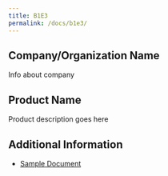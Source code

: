 ```yaml
---
title: B1E3
permalink: /docs/b1e3/
---
```


## Company/Organization Name
Info about company

## Product Name
Product description goes here

## Additional Information
 - [Sample Document](../monday/breakout1/documents/b1p1d1.pdf)